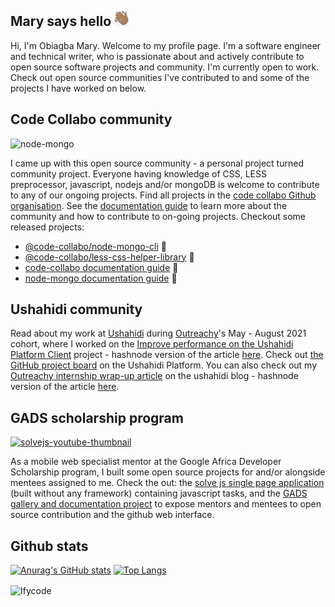 ## Mary says hello <img alt="waving png" height="25px" src="./wave-black.png"/>
Hi, I'm Obiagba Mary. Welcome to my profile page. I'm a software engineer and technical writer, who is passionate about and actively contribute to open source software projects and community. I'm currently open to work. Check out open source communities I've contributed to and some of the projects I have worked on below.

## Code Collabo community

![node-mongo](https://github.com/Ifycode/Ifycode/blob/main/code-collabo/node-mongo-cli.gif?raw=true)

I came up with this open source community - a personal project turned community project. Everyone having knowledge of CSS, LESS preprocessor, javascript, nodejs and/or mongoDB is welcome to contribute to any of our ongoing projects. Find all projects in the [code collabo Github organisation](https://github.com/code-collabo). See the [documentation guide](https://code-collabo.gitbook.io/doc/) to learn more about the community and how to contribute to on-going projects. Checkout some released projects:
- [@code-collabo/node-mongo-cli](https://www.npmjs.com/package/@code-collabo/node-mongo-cli) 🥳
- [@code-collabo/less-css-helper-library](https://www.npmjs.com/package/@code-collabo/less-css-helper-library) 🥳
- [code-collabo documentation guide](https://code-collabo.gitbook.io/doc/) 📖
- [node-mongo documentation guide](https://code-collabo.gitbook.io/node-mongo/) 📖


## Ushahidi community
Read about my work at [Ushahidi](https://www.ushahidi.com/) during [Outreachy](https://www.outreachy.org/)'s May - August 2021 cohort, where I worked on the [Improve performance on the Ushahidi Platform Client](https://www.ushahidi.com/blog/2021/07/11/think-about-your-audience) project - hashnode version of the article [here](https://dev-obiagba.hashnode.dev/think-about-your-audience). Check out [the GitHub project board](https://github.com/ushahidi/platform/projects/17) on the Ushahidi Platform. You can also check out my [Outreachy internship wrap-up article](https://www.ushahidi.com/blog/2021/08/30/outreachy-internship-wrap-up) on the ushahidi blog - hashnode version of the article [here](https://dev-obiagba.hashnode.dev/outreachy-internship-wrap-up).

## GADS scholarship program

[![solvejs-youtube-thumbnail](https://user-images.githubusercontent.com/45185388/132788307-e6278368-6af7-42a6-8bd1-d91b6d452cf9.png)](https://www.youtube.com/watch?v=KBv1IURk5D0)

As a mobile web specialist mentor at the Google Africa Developer Scholarship program, I built some open source projects for and/or alongside mentees assigned to me. Check the out: the [solve js single page application](https://github.com/gads-projects/solve-js) (built without any framework) containing javascript tasks, and the [GADS gallery and documentation project](https://obiagba-mary.gitbook.io/gads-projects/) to expose mentors and mentees to open source contribution and the github web interface.

## Github stats
[![Anurag's GitHub stats](https://github-readme-stats.anuraghazra1.vercel.app/api?username=Ifycode&count_private=true&include_all_commits=true&show_icons=true&cache_seconds=1801)](https://github.com/Ifycode)
[![Top Langs](https://github-readme-stats.vercel.app/api/top-langs/?username=Ifycode&exclude_repo=Ifycode.github.io,free-for-dev&layout=compact&langs_count=8)](https://github.com/Ifycode)
<p><img align="center" src="https://github-readme-streak-stats.herokuapp.com/?user=Ifycode&" alt="Ifycode" /></p> 












<!--
## Ushahidi community
![Ushahidi](https://user-images.githubusercontent.com/45185388/131233572-e39aa50c-3a69-4108-9f23-8244b5e52496.png)
-->

<!--
[<img alt="Code Collabo header image" src="./code-collabo-github.png" />](https://github.com/code-collabo)
![code-collabo-github](https://user-images.githubusercontent.com/45185388/128802117-1a20cadc-e381-4cb2-b351-9bcf9ccbad7a.png)
![code-collabo-github](https://user-images.githubusercontent.com/45185388/128802130-f56cc623-13bd-420e-a83f-4f772ab80091.png)
![code-collabo-github](https://user-images.githubusercontent.com/45185388/128802149-5a1ab319-f650-460a-92a6-9b16bfcfdc29.png)
![code-collabo-github](https://user-images.githubusercontent.com/45185388/128802205-8efc6e51-c0cb-483f-8605-6995467bff17.png)

***Blog:***
* [Quick, effective and efficient way to test your separately hosted css library on your client, during development](https://dev-obiagba.hashnode.dev/quick-effective-and-efficient-way-to-test-your-separately-hosted-css-library-on-your-client-during-development-1)

## Non-tech posts
* [While you wait for God's healing...](https://dev-obiagba.hashnode.dev/while-you-wait-for-gods-healing)
-->

<!--
Join us build awesome, real world, open source projects which will benefit both contributors & users alike. The current project we are working on aims to make the work of mongoDB, MERN and MEAN stack developers easier. At the same time, it aims to promote collaboration, provide problem solving, open source, internship & remote experience for contributors. See [project readme](https://github.com/code-collabo/node-mongo-cli) for more details.
-->

<!--

[<img alt="github" height="25px" src="https://encrypted-tbn0.gstatic.com/images?q=tbn:ANd9GcRAOopDwAKdXQ2KNcyL2FIeG1FP0PLjRuK3JA&usqp=CAU" />](https://github.com/Ifycode) [@Ifycode](https://github.com/Ifycode)\
[<img alt="twitter" height="25px" src="https://cdn4.iconfinder.com/data/icons/social-media-icons-the-circle-set/48/twitter_circle-512.png" />](https://github.com/Ifycode) [@obiagba_mary](https://twitter.com/obiagba_mary?s=09)

[<img alt="code-collabo" height="21px" src="https://avatars.githubusercontent.com/u/79599588?s=200&v=4" />](https://github.com/Ifycode) [@code-collabo](https://github.com/code-collabo)

I’m currently working on one my portfolio projects - youser app (using figma + MEAN stack) 👇🏽


![Youser design all pages](./youser-design-sm.png)

- 🌱 I’m currently learning about CS, web design and mongoDB.
- 👯 I’m looking to collaborate on projects that involve angular.
- ⚡ Fun fact: I and my acoustic bluemay 😍 (acoustic guitar 🎸) are one 😌.
- 💬 Ask me about... 🤔
- 📫 How to reach me: obiagba.mary.ifeoma@gmail.com

**Technologies:**

[<img alt="HTML 5" width="25px" src="https://raw.githubusercontent.com/github/explore/80688e429a7d4ef2fca1e82350fe8e3517d3494d/topics/html/html.png" />]()
[<img alt="CSS 3" width="25px" src="https://raw.githubusercontent.com/github/explore/80688e429a7d4ef2fca1e82350fe8e3517d3494d/topics/css/css.png" />]()
[<img alt="less" height="20px" src="http://lesscss.org/public/img/less_logo.png" />]()
[<img alt="scss" width="25px" src="https://raw.githubusercontent.com/github/explore/80688e429a7d4ef2fca1e82350fe8e3517d3494d/topics/sass/sass.png" />]()
[<img alt="Javascript" width="30px" src="https://png2.cleanpng.com/sh/f9adba6e43e2a6be07ea40ee26d9547f/L0KzQYm3VcI4N6lmhJH0aYP2gLBuTfpifpJ4eARycISwgMP2hCJidZ5uhtk2bHHxd8bohBUuaZtmkJ8AYkDlQom8gsk5PGdnT5CDNUGzSYeBV8E2Omg5TakDOEO5QoSATwBvbz==/kisspng-javascript-programming-language-ajax-5b0b285b9846b7.8510968715274578836237.png" />]()
[<img alt="Angular" width="25px" src="https://raw.githubusercontent.com/github/explore/80688e429a7d4ef2fca1e82350fe8e3517d3494d/topics/angular/angular.png" />]()
[<img alt="node js" height="25px" src="https://nodejs.org/static/images/logos/nodejs-new-pantone-black.svg" />]()
[<img alt="mongoDB" height="25px" src="https://webassets.mongodb.com/_com_assets/cms/MongoDB_Logo_FullColorBlack_RGB-4td3yuxzjs.png" />]()
[<img alt="Express js" height="25px" src="https://encrypted-tbn0.gstatic.com/images?q=tbn:ANd9GcR8GuRFF1LFA4NIK63ZV4vweimdCPfnfPL6Ww&usqp=CAU" />]()
[<img alt="Babel" height="25px" src="https://d33wubrfki0l68.cloudfront.net/7a197cfe44548cc1a3f581152af70a3051e11671/78df8/img/babel.svg" />]()
[<img alt="Typescript" width="20px" src="https://raw.githubusercontent.com/github/explore/80688e429a7d4ef2fca1e82350fe8e3517d3494d/topics/typescript/typescript.png" />]()
-->

<!--
| ![Youser app mood board](./youser-moodboard-long.png) | ![Youser app landing page design](./youser-home-design.png) |
|------------------|------------------|


|<ul><li>Github => [@Ifycode](https://github.com/Ifycode)</li><li>Twitter => [@obiagba_mary](https://twitter.com/obiagba_mary?s=09)</li></ul>|
|:--- |



| ![Youser app landing page design](./home-completed.png) |
|------------------|
Youser Landing Page

|Youser Moodboard|Youser Home|
-->

<!--

| Add more content soon |
|---------------------- |

| Add Image A | Add Image B |
|------------ | ----------- |


| ![Spendbuddy](./subtracker-app.gif) | Add Image B |
|--------- | -------- |


**Ifycode/Ifycode** is a ✨ _special_ ✨ repository because its `README.md` (this file) appears on your GitHub profile.

Here are some ideas to get you started:

- 🔭 I’m currently working on ...
- 🌱 I’m currently learning ...
- 👯 I’m looking to collaborate on ...
- 🤔 I’m looking for help with ...
- 💬 Ask me about ...
- 📫 How to reach me: ...
- 😄 Pronouns: ...
- ⚡ Fun fact: ...
-->
